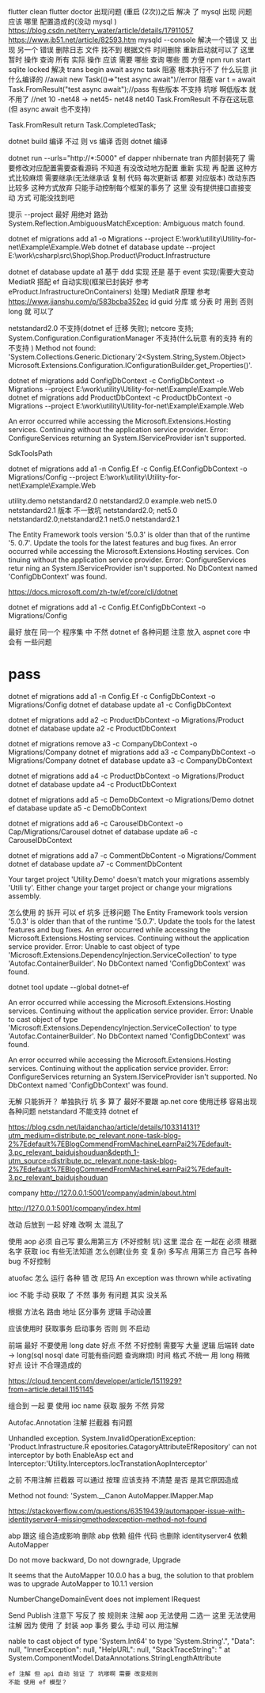 ﻿flutter clean
flutter doctor 出现问题 
(重启 (2次))之后 解决 了 
mysql 出现 问题 应该 哪里 配置造成的(没动 mysql )
https://blog.csdn.net/terry_water/article/details/17911057
https://www.jb51.net/article/82593.htm
mysqld --console
解决一个错误 又 出现 另一个 错误
删除日志 文件 找不到 根据文件 时间删除 重新启动就可以了
这里 暂时 操作 查询 所有  实际 操作 应该 需要 哪些 查询 哪些
图 方便 
npm run start
sqlite locked 解决 trans begin
await async task 阻塞 根本执行不了 什么玩意 jit 什么编译的 
//await new Task<string>(()=>"test async await")//error 阻塞
var t = await Task.FromResult("test async await");//pass 有些版本 不支持 坑嗲 啊低版本 就不用了
//net 10 -net48 -> net45- net48 
net40 Task.FromResult 不存在这玩意(但 async await 也不支持)

 Task.FromResult
 return Task.CompletedTask;




dotnet build 编译 不过 
则 vs 编译 否则 dotnet 编译

dotnet run --urls="http://*:5000"
ef dapper nhibernate tran 内部封装死了 需要修改对应配置需要查看源码
不知道 有没改动地方配置 重新 实现 再 配置 这种方式比较麻烦
需要继承(无法继承话 复制 代码 每次更新话 都要 对应版本) 改动东西比较多 这种方式放弃 只能手动控制每个框架的事务了
这里 没有提供接口直接变动 方式 可能没找到吧

提示  --project 最好 用绝对 路劲
System.Reflection.AmbiguousMatchException: Ambiguous match found.

dotnet ef migrations add a1 -o Migrations --project E:\work\utility\Utility-for-net\Example\Example.Web
dotnet ef database update --project E:\work\csharp\src\Shop\Shop.Product\Product.Infrastructure

dotnet ef database update  a1
基于 ddd 实现 还是 基于 event 实现(需要大变动 MediatR 搭配 ef 自动实现(框架已封装好 参考 eProduct.InfrastructureOnContainers) 处理) 
MediatR 原理 参考 https://www.jianshu.com/p/583bcba352ec
id guid 分库 或 分表 时 用到 否则 long 就 可以了

netstandard2.0 不支持(dotnet ef 迁移 失败);
netcore 支持; System.Configuration.ConfigurationManager  不支持(什么玩意 有的支持 有的不支持 )
Method not found: 'System.Collections.Generic.Dictionary`2<System.String,System.Object> Microsoft.Extensions.Configuration.IConfigurationBuilder.get_Properties()'.


dotnet ef migrations add  ConfigDbContext -c ConfigDbContext -o Migrations --project E:\work\utility\Utility-for-net\Example\Example.Web
dotnet ef migrations add  ProductDbContext -c ProductDbContext -o Migrations --project E:\work\utility\Utility-for-net\Example\Example.Web

An error occurred while accessing the Microsoft.Extensions.Hosting services. Continuing without the application service provider. Error: 
ConfigureServices returning an System.IServiceProvider isn't supported.

SdkToolsPath

 dotnet ef migrations add a1  -n Config.Ef -c Config.Ef.ConfigDbContext -o Migrations/Config --project E:\work\utility\Utility-for-net\Example\Example.Web

utility.demo netstandard2.0  netstandard2.0
example.web net5.0  netstandard2.1
 版本 不一致坑
  netstandard2.0; net5.0  netstandard2.0;netstandard2.1
 net5.0  netstandard2.1

 The Entity Framework tools version '5.0.3' is older than that of the runtime '5.
0.7'. Update the tools for the latest features and bug fixes.
An error occurred while accessing the Microsoft.Extensions.Hosting services. Con
tinuing without the application service provider. Error: ConfigureServices retur
ning an System.IServiceProvider isn't supported.
No DbContext named 'ConfigDbContext' was found.

https://docs.microsoft.com/zh-tw/ef/core/cli/dotnet

 dotnet ef migrations add a1 -c Config.Ef.ConfigDbContext -o Migrations/Config
 

 最好 放在 同一个 程序集 中 不然 dotnet ef 各种问题 
 注意 放入 aspnet core 中 会有 一些问题 
 # pass 
 dotnet ef migrations add a1  -n Config.Ef -c ConfigDbContext -o Migrations/Config
 dotnet ef database update  a1 -c ConfigDbContext

 dotnet ef migrations add a2   -c ProductDbContext -o Migrations/Product
 dotnet ef database update  a2  -c ProductDbContext
  
 dotnet ef migrations remove a3   -c CompanyDbContext -o Migrations/Company
  dotnet ef migrations add a3   -c CompanyDbContext -o Migrations/Company
 dotnet ef database update  a3  -c CompanyDbContext


   dotnet ef migrations add a4   -c ProductDbContext -o Migrations/Product
 dotnet ef database update  a4  -c ProductDbContext
   
 dotnet ef migrations add a5   -c DemoDbContext -o Migrations/Demo
 dotnet ef database update  a5  -c DemoDbContext

  dotnet ef migrations add a6   -c CarouselDbContext -o Cap/Migrations/Carousel
 dotnet ef database update  a6  -c CarouselDbContext

   dotnet ef migrations add a7   -c CommentDbContent -o Migrations/Comment
 dotnet ef database update  a7  -c CommentDbContent


 Your target project 'Utility.Demo' doesn't match your migrations assembly 'Utili
ty'. Either change your target project or change your migrations assembly.


怎么使用 的 拆开 可以 
ef 坑多  迁移问题 
The Entity Framework tools version '5.0.3' is older than that of the runtime '5.0.7'. Update the tools for the latest features and bug fixes.
An error occurred while accessing the Microsoft.Extensions.Hosting services. Continuing without the application service provider. Error: Unable to cast object of type 'Microsoft.Extensions.DependencyInjection.ServiceCollection' to type 'Autofac.ContainerBuilder'.
No DbContext named 'ConfigDbContext' was found.

dotnet tool update --global dotnet-ef

An error occurred while accessing the Microsoft.Extensions.Hosting services. Continuing without the application service provider. Error: Unable to cast object of type 'Microsoft.Extensions.DependencyInjection.ServiceCollection' to type 'Autofac.ContainerBuilder'.
No DbContext named 'ConfigDbContext' was found.

An error occurred while accessing the Microsoft.Extensions.Hosting services. Continuing without the application service provider. Error: ConfigureServices returning an System.IServiceProvider isn't supported.
No DbContext named 'ConfigDbContext' was found.

无解 只能拆开？ 单独执行 坑 多 算了 
最好不要跟 ap.net core 使用迁移 容易出现各种问题
netstandard 不能支持 dotnet ef

https://blog.csdn.net/laidanchao/article/details/103314131?utm_medium=distribute.pc_relevant.none-task-blog-2%7Edefault%7EBlogCommendFromMachineLearnPai2%7Edefault-3.pc_relevant_baidujshouduan&depth_1-utm_source=distribute.pc_relevant.none-task-blog-2%7Edefault%7EBlogCommendFromMachineLearnPai2%7Edefault-3.pc_relevant_baidujshouduan

company
http://127.0.0.1:5001/company/admin/about.html

http://127.0.0.1:5001/company/index.html

改动 后放到 一起 好难  改啊  太 混乱了

使用 aop 必须 自己写 要么用第三方 (不好控制 坑)
这里 混合 在 一起在 必须 根据名字 获取 
ioc 有些无法知道 怎么创建(业务 变 复杂)
多写点  用第三方 自己写 各种 bug 不好控制

atuofac  怎么 运行 各种 错 改 尼玛 
An exception was thrown while activating

ioc 不能 手动 获取 了 不然 事务 有问题
其实 没关系 

根据 方法名 路由 地址 区分事务 逻辑
手动设置

应该使用时 获取事务 启动事务 否则 则 不启动

前端 最好 不要使用 long date 好点 不然 不好控制 需要写 大量 逻辑
后端转 date -> long(sql nosql date 可能有些问题 查询麻烦) 
时间 格式 不统一 用 long 稍微 好点
设计 不合理造成的



https://cloud.tencent.com/developer/article/1511929?from=article.detail.1151145

组合到 一起 要 使用 ioc name 获取 服务
不然 异常

Autofac.Annotation
注解 拦截器 有问题 

Unhandled exception. System.InvalidOperationException: 'Product.Infrastructure.R
epositories.CatagoryAttributeEfRepository' can not interceptor by both EnableAsp
ect and Interceptor:'Utility.Interceptors.IocTranstationAopInterceptor'

之前 不用注解 拦截器  可以通过 按理 应该支持 不清楚 是否 是其它原因造成


Method not found: 'System.__Canon AutoMapper.IMapper.Map

https://stackoverflow.com/questions/63519439/automapper-issue-with-identityserver4-missingmethodexception-method-not-found

abp 跟这 组合造成影响 
删除 abp 依赖 组件  代码 也删除
identityserver4 依赖  AutoMapper


Do not move backward, Do not downgrade, Upgrade

It seems that the AutoMapper 10.0.0 has a bug, the solution to that problem was to 
upgrade AutoMapper to 10.1.1 version


NumberChangeDomainEvent does not implement IRequest

Send Publish 注意下 写反了 按 规则来
注解 aop 无法使用 二选一 
这里 无法使用注解 
因为 使用 了 封装 aop 事务  要么 手动 可以 用注解

nable to cast object of type 'System.Int64' to type 'System.String'.",
    "Data": null,
    "InnerException": null,
    "HelpURL": null,
    "StackTraceString": "   at System.ComponentModel.DataAnnotations.StringLengthAttribute

    ef 注解 但 api 自动 验证 了 坑嗲啊 需要 改变规则
    不能 使用 ef 模型？